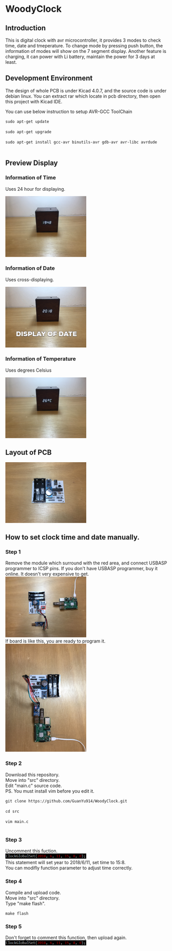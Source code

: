 # WoodyClock

## Introduction
This is digital clock with avr microcontroller, it provides 3 modes to check time, date and tmeperature. To change mode by 
pressing push button, the information of modes will show on the 7 segment display. Another feature is charging, it can power
with Li battery, maintain the power for 3 days at least. 

## Development Environment

The design of whole PCB is under Kicad 4.0.7, and the source code is under debian linux. You can extract rar which locate in pcb directory, then open this project with Kicad IDE.
<p>You can use below instruction to setup AVR-GCC ToolChain</p>
<pre><code>sudo apt-get update<br>
sudo apt-get upgrade<br>
sudo apt-get install gcc-avr binutils-avr gdb-avr avr-libc avrdude<br>
</pre></code>

## Preview Display

### Information of Time
Uses 24 hour for displaying.

<img src="https://github.com/GuanYu914/WoodyClock/blob/master/photos/Time.JPG" width="50%" height="50%">

### Information of Date
Uses cross-displaying.

<img src="https://github.com/GuanYu914/WoodyClock/blob/master/photos/Date.gif" width="50%" height="50%">

### Information of Temperature
Uses degrees Celsius 

<img src="https://github.com/GuanYu914/WoodyClock/blob/master/photos/Temp.JPG" width="50%" height="50%">

## Layout of PCB 
<img src="https://github.com/GuanYu914/WoodyClock/blob/master/photos/PCB.JPG" width="50%" height="50%">

## How to set clock time and date manually.

### Step 1
Remove the module which surround with the red area, and connect USBASP programmer to ICSP pins. If you don't have USBASP
programmer, buy it online. It doesn't very expensive to get.<br>
<img src="https://github.com/GuanYu914/WoodyClock/blob/master/photos/BeforeProg.jpg" width="50%" height="50%"><br>
If board is like this, you are ready to program it.<br>
<img src="https://github.com/GuanYu914/WoodyClock/blob/master/photos/AfterProg.JPG" width="50%" height="50%"><br>

### Step 2
<p>Download this repository.<br>
Move into "src" directory.<br>
Edit "main.c" source code.<br>
PS. You must install vim before you edit it.</p>
<pre><code>git clone https://github.com/GuanYu914/WoodyClock.git<br>
cd src<br>
vim main.c<br>
</code></pre>

### Step 3
Uncomment this fuction.
<br><img src="https://github.com/GuanYu914/WoodyClock/blob/master/photos/function.PNG" width="50%" height="50%"><br>
This statement will set year to 2018/6/11, set time to 15:8.<br>
You can modifly function parameter to adjust time correctly.

### Step 4
<p>Compile and upload code.<br>
Move into "src" directory.<br>
Type "make flash".<br></p>
<pre><code>make flash
</code></pre>

### Step 5
<p>Don't forget to comment this function, then upload again.<br>
<img src="https://github.com/GuanYu914/WoodyClock/blob/master/photos/function.PNG" width="50%" height="50%"><br></P>
